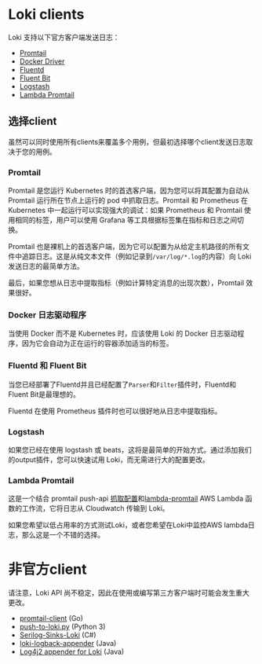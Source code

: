 # Loki clients

Loki 支持以下官方客户端发送日志：

- [Promtail](clients/promtail/)
- [Docker Driver](clients/docker-driver/)
- [Fluentd](clients/fluentd/)
- [Fluent Bit](clients/fluentbit/)
- [Logstash](clients/logstash/)
- [Lambda Promtail](clients/lambda-promtail/)

## 选择client

虽然可以同时使用所有clients来覆盖多个用例，但最初选择哪个client发送日志取决于您的用例。

### Promtail

Promtail 是您运行 Kubernetes 时的首选客户端，因为您可以将其配置为自动从 Promtail 运行所在节点上运行的 pod 中抓取日志。Promtail 和 Prometheus 在 Kubernetes 中一起运行可以实现强大的调试：如果 Prometheus 和 Promtail 使用相同的标签，用户可以使用 Grafana 等工具根据标签集在指标和日志之间切换。

Promtail 也是裸机上的首选客户端，因为它可以配置为从给定主机路径的所有文件中追踪日志。这是从纯文本文件（例如记录到`/var/log/*.log`的内容）向 Loki 发送日志的最简单方法。

最后，如果您想从日志中提取指标（例如计算特定消息的出现次数），Promtail 效果很好。

### Docker 日志驱动程序

当使用 Docker 而不是 Kubernetes 时，应该使用 Loki 的 Docker 日志驱动程序，因为它会自动为正在运行的容器添加适当的标签。

### Fluentd 和 Fluent Bit

当您已经部署了Fluentd并且已经配置了`Parser`和`Filter`插件时，Fluentd和Fluent Bit是最理想的。

Fluentd 在使用 Prometheus 插件时也可以很好地从日志中提取指标。

### Logstash

如果您已经在使用 logstash 或 beats，这将是最简单的开始方式。通过添加我们的output插件，您可以快速试用 Loki，而无需进行大的配置更改。

### Lambda Promtail

这是一个结合 promtail push-api [抓取配置](clients.md#promtail/configuration#loki_push_api_config)和[lambda-promtail](clients.md#lambda-promtail/) AWS Lambda 函数的工作流，它将日志从 Cloudwatch 传输到 Loki。

如果您希望以低占用率的方式测试Loki，或者您希望在Loki中监控AWS lambda日志，那么这是一个不错的选择。



# 非官方client

请注意，Loki API 尚不稳定，因此在使用或编写第三方客户端时可能会发生重大更改。

- [promtail-client](https://github.com/afiskon/promtail-client) (Go)
- [push-to-loki.py](https://github.com/sleleko/devops-kb/blob/master/python/push-to-loki.py) (Python 3)
- [Serilog-Sinks-Loki](https://github.com/JosephWoodward/Serilog-Sinks-Loki) (C#)
- [loki-logback-appender](https://github.com/loki4j/loki-logback-appender) (Java)
- [Log4j2 appender for Loki](https://github.com/tkowalcz/tjahzi) (Java)

